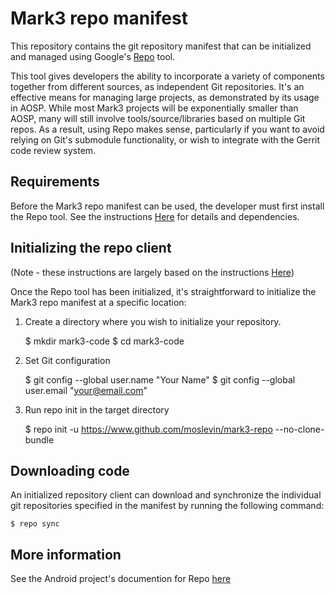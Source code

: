 # Mark3 repo manifest

This repository contains the git repository manifest that can be initialized
and managed using Google's [Repo](https://source.android.com/setup/develop/#repo)
tool.  

This tool gives developers the ability to incorporate a variety of components together
from different sources, as independent Git repositories.  It's an effective means
for managing large projects, as demonstrated by its usage in AOSP.  While most 
Mark3 projects will be exponentially smaller than AOSP, many will still involve
tools/source/libraries based on multiple Git repos.  As a result, using Repo makes
sense, particularly if you want to avoid relying on Git's submodule functionality, 
or wish to integrate with the Gerrit code review system.

## Requirements

Before the Mark3 repo manifest can be used, the developer must first install the
Repo tool.  See the instructions [Here](https://source.android.com/setup/build/downloading)
for details and dependencies.

## Initializing the repo client

(Note - these instructions are largely based on the instructions [Here](https://source.android.com/setup/build/downloading))

Once the Repo tool has been initialized, it's straightforward to initialize the 
Mark3 repo manifest at a specific location:

1) Create a directory where you wish to initialize your repository.

    $ mkdir mark3-code
    $ cd mark3-code

2) Set Git configuration 

    $ git config --global user.name "Your Name"
    $ git config --global user.email "your@email.com"

3) Run repo init in the target directory

    $ repo init -u https://www.github.com/moslevin/mark3-repo --no-clone-bundle

## Downloading code

An initialized repository client can download and synchronize the individual git
repositories specified in the manifest by running the following command:

    $ repo sync

## More information

See the Android project's documention for Repo [here](https://source.android.com/setup/develop/repo)

